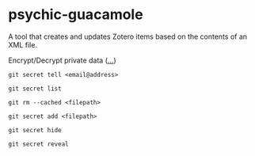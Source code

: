 # psychic-guacamole
A tool that creates and updates Zotero items based on the contents of an XML file.

Encrypt/Decrypt private data ([...](https://git-secret.io))

```
git secret tell <email@address>

git secret list

git rm --cached <filepath>

git secret add <filepath>

git secret hide

git secret reveal
```
